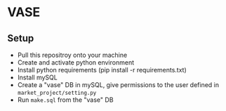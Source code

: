 # VASE

## Setup
* Pull this repositroy onto your machine
* Create and activate python environment
* Install python requirements (pip install -r requirements.txt)
* Install mySQL
* Create a "vase" DB in mySQL, give permissions to the user defined in `market_project/setting.py`
* Run `make.sql` from the "vase" DB
